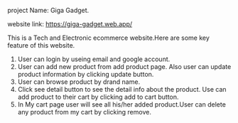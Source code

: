 project Name: Giga Gadget. 

website link: https://giga-gadget.web.app/

This is a Tech and Electronic ecommerce website.Here are some key feature of this website.

1. User can login by useing email and google account.
2. User can add new product  from add product page. Also user can update product information by clicking update button.
3. User can browse product by drand name.
4. Click see detail button to see the detail info about the product. Use can add product to their cart by clicking
add to cart button.
5. In My cart page user will see all his/her added product.User can delete any product from my cart by clicking remove.
